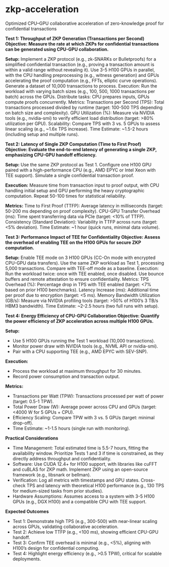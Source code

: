 # zkp-acceleration
Optimized CPU–GPU collaborative acceleration of zero-knowledge proof for confidential transactions

**Test 1: Throughput of ZKP Generation (Transactions per Second)
Objective: Measure the rate at which ZKPs for confidential transactions can be generated using CPU-GPU collaboration.**

**Setup:**
Implement a ZKP protocol (e.g., zk-SNARKs or Bulletproofs) for a simplified confidential transaction (e.g., proving a transaction amount is within a valid range without revealing it).
Use 3-5 H100 GPUs in parallel, with the CPU handling preprocessing (e.g., witness generation) and GPUs accelerating the proof computation (e.g., FFTs, elliptic curve operations).
Generate a dataset of 10,000 transactions to process.
Execution:
Run the workload with varying batch sizes (e.g., 100, 500, 1000 transactions per batch) across the GPUs.
Distribute tasks: CPU prepares inputs, GPUs compute proofs concurrently.
Metrics:
Transactions per Second (TPS): Total transactions processed divided by runtime (target: 100-500 TPS depending on batch size and complexity).
GPU Utilization (%): Measure via NVIDIA tools (e.g., nvidia-smi) to verify efficient load distribution (target: >80% utilization per GPU).
Scalability: Compare TPS with 3 vs. 5 GPUs to assess linear scaling (e.g., ~1.6x TPS increase).
Time Estimate: ~1.5-2 hours (including setup and multiple runs).

**Test 2: Latency of Single ZKP Computation (Time to First Proof)
Objective: Evaluate the end-to-end latency of generating a single ZKP, emphasizing CPU-GPU handoff efficiency.**

**Setup:**
Use the same ZKP protocol as Test 1.
Configure one H100 GPU paired with a high-performance CPU (e.g., AMD EPYC or Intel Xeon with TEE support).
Simulate a single confidential transaction proof.

**Execution:**
Measure time from transaction input to proof output, with CPU handling initial setup and GPU performing the heavy cryptographic computation.
Repeat 50-100 times for statistical reliability.

**Metrics:**
Time to First Proof (TTFP): Average latency in milliseconds (target: 50-200 ms depending on proof complexity).
CPU-GPU Transfer Overhead (ms): Time spent transferring data via PCIe (target: <10% of TTFP).
Consistency (Standard Deviation): Variability in TTFP across runs (target: <5% deviation).
Time Estimate: ~1 hour (quick runs, minimal data volume).

**Test 3: Performance Impact of TEE for Confidentiality
Objective: Assess the overhead of enabling TEE on the H100 GPUs for secure ZKP computation.**

**Setup:**
Enable TEE mode on 3 H100 GPUs (CC-On mode with encrypted CPU-GPU data transfers).
Use the same ZKP workload as Test 1, processing 5,000 transactions.
Compare with TEE-off mode as a baseline.
Execution:
Run the workload twice: once with TEE enabled, once disabled.
Use bounce buffers and remote attestation to ensure confidentiality.
Metrics:
TPS Overhead (%): Percentage drop in TPS with TEE enabled (target: <7% based on prior H100 benchmarks).
Latency Increase (ms): Additional time per proof due to encryption (target: <5 ms).
Memory Bandwidth Utilization (GB/s): Measure via NVIDIA profiling tools (target: >50% of H100’s 3 TB/s HBM3 bandwidth).
Time Estimate: ~2-2.5 hours (two full runs with setup).

**Test 4: Energy Efficiency of CPU-GPU Collaboration
Objective: Quantify the power efficiency of ZKP acceleration across multiple H100 GPUs.**

**Setup:**
- Use 5 H100 GPUs running the Test 1 workload (10,000 transactions).
- Monitor power draw with NVIDIA tools (e.g., NVML API or nvidia-smi).
- Pair with a CPU supporting TEE (e.g., AMD EPYC with SEV-SNP).

**Execution:**
- Process the workload at maximum throughput for 30 minutes.
- Record power consumption and transaction output.

**Metrics:**
- Transactions per Watt (TPW): Transactions processed per watt of power (target: 0.5-1 TPW).
- Total Power Draw (W): Average power across CPU and GPUs (target: <4000 W for 5 GPUs + CPU).
- Efficiency Scaling: Compare TPW with 3 vs. 5 GPUs (target: minimal drop-off).
- Time Estimate: ~1-1.5 hours (single run with monitoring).

**Practical Considerations**
- Time Management: Total estimated time is 5.5-7 hours, fitting the availability window. Prioritize Tests 1 and 3 if time is constrained, as they directly address throughput and confidentiality.
- Software: Use CUDA 12.4+ for H100 support, with libraries like cuFFT and cuBLAS for ZKP math. Implement ZKP using an open-source framework (e.g., libsnark or bellman).
- Verification: Log all metrics with timestamps and GPU states. Cross-check TPS and latency with theoretical H100 performance (e.g., 130 TPS for medium-sized tasks from prior studies).
- Hardware Assumptions: Assumes access to a system with 3-5 H100 GPUs (e.g., DGX H100) and a compatible CPU with TEE support.

**Expected Outcomes**
- Test 1: Demonstrate high TPS (e.g., 300-500) with near-linear scaling across GPUs, validating collaborative acceleration.
- Test 2: Achieve low TTFP (e.g., <100 ms), showing efficient CPU-GPU handoff.
- Test 3: Confirm TEE overhead is minimal (e.g., <5%), aligning with H100’s design for confidential computing.
- Test 4: Highlight energy efficiency (e.g., >0.5 TPW), critical for scalable deployments.
